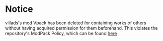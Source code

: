 # Notice

villads's mod Vpack has been deleted for containing works of others without having acquired permission for them beforehand.
This violates the repository's ModPack Policy, which can be found [here](https://github.com/BLCM/BLCMods/blob/master/README.md)
